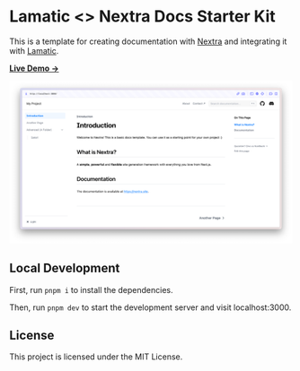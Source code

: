 # Lamatic <> Nextra Docs Starter Kit

This is a template for creating documentation with [Nextra](https://nextra.site) and integrating it with [Lamatic](http://lamatic.ai).

[**Live Demo →**](https://nextra-docs-template.vercel.app)

[![](.github/screenshot.png)](https://nextra-docs-template.vercel.app)

<!-- ## Quick Start

Click the button to clone this repository and deploy it on Vercel:

[![](https://vercel.com/button)](https://vercel.com/new/clone?s=https%3A%2F%2Fgithub.com%2Fshuding%2Fnextra-docs-template&showOptionalTeamCreation=false) -->

## Local Development

First, run `pnpm i` to install the dependencies.

Then, run `pnpm dev` to start the development server and visit localhost:3000.

## License

This project is licensed under the MIT License.
